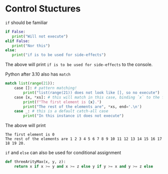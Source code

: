 # Control Stuctures
`if` should be familiar
 ```py
 if False:
    print("Will not execute")
elif False:
    print("Nor this")
else:
    print("if is to be used for side-effects")
```
The above will print `if is to be used for side-effects` to the console.

Python after 3.10 also has `match`
```py
match list(range(21)):
    case []: # pattern matching!
        print("list(range(21)) does not look like [], so no execute")
    case [x, *xs]: # this will match in this case, binding `x` to the first element and the rest to `xs`
        print(f"The first element is {x}.")
        print("The rest of the elements are", *xs, end='.\n')
    case _: # this is a default catch-all case
        print("In this instance it does not execute")
```
The above will print
```
The first element is 0
The rest of the elements are 1 2 3 4 5 6 7 8 9 10 11 12 13 14 15 16 17 18 19 20.
```
`if` and `else` can also be used for conditional assignment
```py
def threeArityMax(x, y, z):
    return x if x >= y and x >= z else y if y >= x and y >= z else 
```

